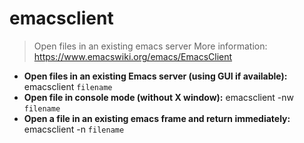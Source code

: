 # emacsclient
> Open files in an existing emacs server
> More information: <https://www.emacswiki.org/emacs/EmacsClient>
- **Open files in an existing Emacs server (using GUI if available):**
emacsclient `filename`
- **Open file in console mode (without X window):**
emacsclient -nw `filename`
- **Open a file in an existing emacs frame and return immediately:**
emacsclient -n `filename`

